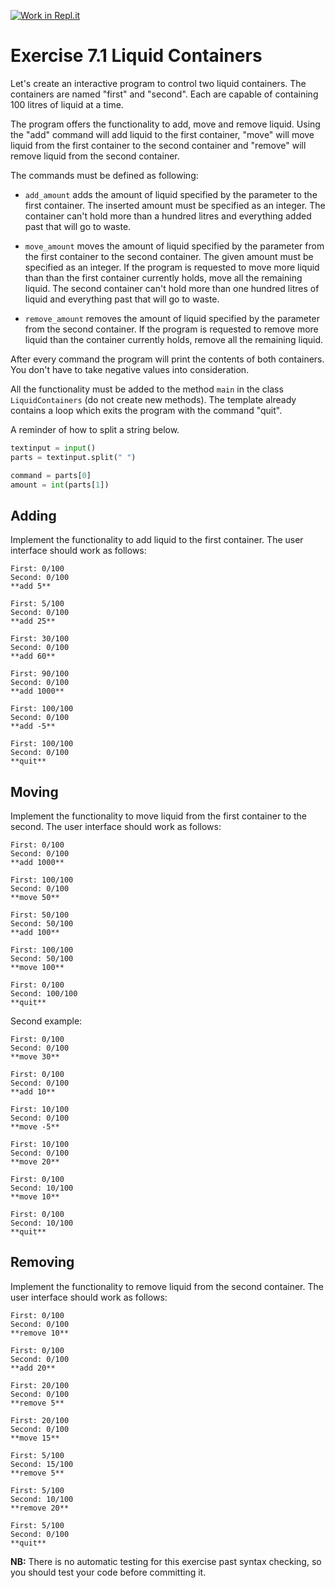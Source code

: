 [![Work in Repl.it](https://classroom.github.com/assets/work-in-replit-14baed9a392b3a25080506f3b7b6d57f295ec2978f6f33ec97e36a161684cbe9.svg)](https://classroom.github.com/online_ide?assignment_repo_id=3818751&assignment_repo_type=AssignmentRepo)
# Exercise 7.1 Liquid Containers

Let's create an interactive program to control two liquid containers. The containers are named "first" and "second". Each are capable of containing 100 litres of liquid at a time.

The program offers the functionality to add, move and remove liquid. Using the "add" command will add liquid to the first container, "move" will move liquid from the first container to the second container and "remove" will remove liquid from the second container.

The commands must be defined as following:

- `add_amount` adds the amount of liquid specified by the parameter to the first container. The inserted amount must be specified as an integer. The container can't hold more than a hundred litres and everything added past that will go to waste.

- `move_amount` moves the amount of liquid specified by the parameter from the first container to the second container. The given amount must be specified as an integer. If the program is requested to move more liquid than than the first container currently holds, move all the remaining liquid. The second container can't hold more than one hundred litres of liquid and everything past that will go to waste.

- `remove_amount` removes the amount of liquid specified by the parameter from the second container. If the program is requested to remove more liquid than the container currently holds, remove all the remaining liquid.

After every command the program will print the contents of both containers. You don't have to take negative values into consideration.

All the functionality must be added to the method `main` in the class `LiquidContainers` (do not create new methods). The template already contains a loop which exits the program with the command "quit".

A reminder of how to split a string below.


```python
textinput = input()
parts = textinput.split(" ")

command = parts[0]
amount = int(parts[1])
```

## Adding

Implement the functionality to add liquid to the first container. The user interface should work as follows:

```plaintext
First: 0/100
Second: 0/100
**add 5**

First: 5/100
Second: 0/100
**add 25**

First: 30/100
Second: 0/100
**add 60**

First: 90/100
Second: 0/100
**add 1000**

First: 100/100
Second: 0/100
**add -5**

First: 100/100
Second: 0/100
**quit**
```

## Moving

Implement the functionality to move liquid from the first container to the second. The user interface should work as follows:

```plaintext
First: 0/100
Second: 0/100
**add 1000**

First: 100/100
Second: 0/100
**move 50**

First: 50/100
Second: 50/100
**add 100**

First: 100/100
Second: 50/100
**move 100**

First: 0/100
Second: 100/100
**quit**
```


Second example:

```plaintext
First: 0/100
Second: 0/100
**move 30**

First: 0/100
Second: 0/100
**add 10**

First: 10/100
Second: 0/100
**move -5**

First: 10/100
Second: 0/100
**move 20**

First: 0/100
Second: 10/100
**move 10**

First: 0/100
Second: 10/100
**quit**
```

## Removing

Implement the functionality to remove liquid from the second container. The user interface should work as follows:

```plaintext
First: 0/100
Second: 0/100
**remove 10**

First: 0/100
Second: 0/100
**add 20**

First: 20/100
Second: 0/100
**remove 5**

First: 20/100
Second: 0/100
**move 15**

First: 5/100
Second: 15/100
**remove 5**

First: 5/100
Second: 10/100
**remove 20**

First: 5/100
Second: 0/100
**quit**
```

**NB:** There is no automatic testing for this exercise past syntax checking, so you should test your code before committing it.
